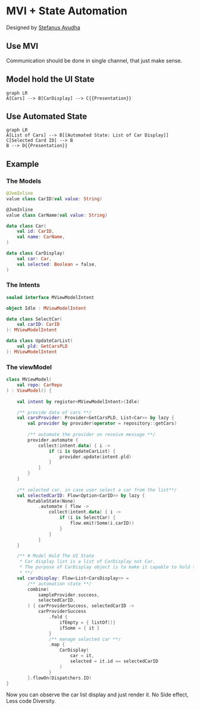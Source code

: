 # MVI + State Automation
Designed by [Stefanus Ayudha](https://github.com/stefanusayudha)

## Use MVI
Communication should be done in single channel, that just make sense.

## Model hold the UI State
```mermaid
graph LR
A[Cars] --> B[CarDisplay] --> C{{Presentation}}
```

## Use Automated State
```mermaid
graph LR
A[List of Cars] --> B[[Automated State: List of Car Display]]
C[Selected Card ID] --> B
B --> D{{Presentation}}
```

## Example
### The Models
```kotlin
@JvmInline
value class CarID(val value: String)

@JvmInline
value class CarName(val value: String)  

data class Car(
    val id: CarID,
    val name: CarName,  
)

data class CarDisplay(
    val car: Car,
    val selected: Boolean = false,
)
```

### The Intents
```kotlin
sealed interface MViewModelIntent

object Idle : MViewModelIntent

data class SelectCar(
    val carID: CarID
): MViewModelIntent

data class UpdateCarList(
    val pld: GetCarsPLD
): MViewModelIntent
```

### The viewModel
```kotlin
class MViewModel(
    val repo: CarRepo
) : ViewModel() {
    
    val intent by register<MViewModelIntent>(Idle)

    /** provide data of cars **/
    val carsProvider: Provider<GetCarsPLD, List<Car>> by lazy {
        val provider by provider(operator = repository::getCars)
        
        /** automate the provider on receive message **/
        provider.automate {
            collect(intent.data) { i ->
                if (i is UpdateCarList) {
                    provider.update(intent.pld)
                }
            }
        }
    }
    
    /** selected car, in case user select a car from the list**/
    val selectedCarID: Flow<Option<CarID>> by lazy { 
        MutableState(None)
            .automate { flow ->
                collect(intent.data) { i ->
                    if (i is SelectCar) {
                        flow.emit(Some(i.carID))
                    }
                }
            }
    }

    /** # Model Hold The UI State 
     * Car display list is a list of CarDisplay not Car. 
     * The purpose of CarDisplay object is to make it capable to hold the UI state with it, such selected, maybe enable and disable as well.
     * **/
    val carsDisplay: Flow<List<CarsDisplay>> =
        /** automation state **/
        combine(
            sampleProvider.success,
            selectedCarID,
        ) { carProviderSuccess, selectedCarID ->
            carProviderSuccess
                .fold {
                    ifEmpty = { listOf()}
                    ifSome = { it }
                }
                /** manage selected car **/
                .map {
                    CarDisplay(
                        car = it,
                        selected = it.id == selectedCarID
                    )
                }
        }.flowOn(Dispatchers.IO)
}
```

Now you can observe the car list display and just render it. No Side effect, Less code Diversity.

